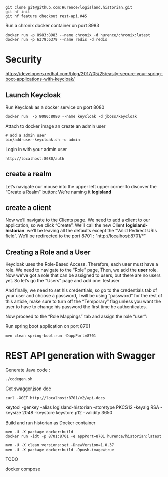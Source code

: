 

    git clone git@github.com:Hurence/logisland.historian.git
    git hf init
    git hf feature checkout rest-api.#45
    

Run a chronix docker container on port 8983

    docker run -p 8983:8983 --name chronix -d hurence/chronix:latest
    docker run -p 6379:6379 --name redis -d redis
    
    
# Security

https://developers.redhat.com/blog/2017/05/25/easily-secure-your-spring-boot-applications-with-keycloak/

## Launch Keycloak    
Run Keycloak as a docker service on port 8080
    
    docker run  -p 8080:8080 --name keycloak -d jboss/keycloak

Attach to docker image an create an admin user

    # add a admin user
    bin/add-user-keycloak.sh -u admin

Login in with your admin user
    
    http://localhost:8080/auth
    
## create a realm
Let’s navigate our mouse into the upper left upper corner to discover the “Create a Realm” button:
We’re naming it **logisland**

## create a client
Now we’ll navigate to the Clients page. We need to add a client to our application, so we click “Create”. We’ll call the new Client **logisland-historian**.
we’ll be leaving all the defaults except the “Valid Redirect URIs field”. We’ll be redirected to the port 8701 : "http://localhost:8701/*"

## Creating a Role and a User
Keycloak uses the Role-Based Access. Therefore, each user must have a role.
We need to navigate to the “Role” page, Then, we add the **user** role.
Now we’ve got a role that can be assigned to users, but there are no users yet. So let’s go the “Users” page and add one: testuser

 And finally, we need to set his credentials, so go to the credentials tab of your user and choose a password, I will be using “password” for the rest of this article, make sure to turn off the “Temporary” flag unless you want the user to have to change his password the first time he authenticates.
 
 Now proceed to the “Role Mappings” tab and assign the role “user”:




Run spring boot application on port 8701
    
    mvn clean spring-boot:run -DappPort=8701


# REST API generation with Swagger

Generate Java code : 

    ./codegen.sh



Get swagger.json doc

    curl -XGET http://localhost:8701/v2/api-docs




 keytool -genkey -alias logisland-historian -storetype PKCS12 -keyalg RSA -keysize 2048  -keystore keystore.p12 -validity 3650
 
 
 
Build and run historian as Docker container
 
    mvn -U -X package docker:build
    docker run -idt -p 8701:8701 -e appPort=8701 hurence/historian:latest

    mvn -U -X clean versions:set -DnewVersion=1.0.37
    mvn -U -X package docker:build -Dpush.image=true



TODO

docker compose